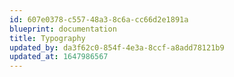 ```yaml
---
id: 607e0378-c557-48a3-8c6a-cc66d2e1891a
blueprint: documentation
title: Typography
updated_by: da3f62c0-854f-4e3a-8ccf-a8add78121b9
updated_at: 1647986567
---
```

